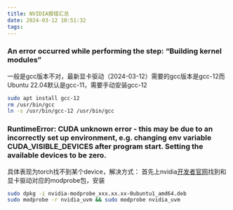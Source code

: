 ```yaml
---
title: NVIDIA报错汇总
date: 2024-03-12 10:51:32
tags:
---
```

### An error occurred while performing the step: “Building kernel modules”
一般是gcc版本不对，最新显卡驱动（2024-03-12）需要的gcc版本是gcc-12而Ubuntu 22.04默认是gcc-11，需要手动安装gcc-12
```bash
sudo apt install gcc-12
rm /usr/bin/gcc
ln -s /usr/bin/gcc-12 /usr/bin/gcc
```
### RuntimeError: CUDA unknown error - this may be due to an incorrectly set up environment, e.g. changing env variable CUDA_VISIBLE_DEVICES after program start. Setting the available devices to be zero.
具体表现为torch找不到某个device，解决方式：
首先上nvidia[开发者官网](https://developer.download.nvidia.cn/compute/cuda/repos/)找到和显卡驱动对应的modprobe包，安装
```bash
sudo dpkg -i nvidia-modprobe_xxx.xx.xx-0ubuntu1_amd64.deb
sudo modprobe -r nvidia_uvm && sudo modprobe nvidia_uvm
```